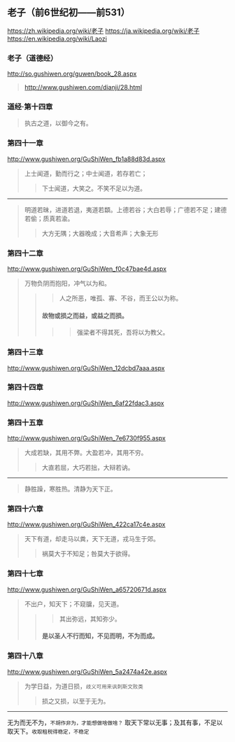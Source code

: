 ## 老子（前6世纪初——前531）
https://zh.wikipedia.org/wiki/老子
https://ja.wikipedia.org/wiki/老子
https://en.wikipedia.org/wiki/Laozi
### 老子（道德经）
http://so.gushiwen.org/guwen/book_28.aspx
>http://www.gushiwen.com/dianji/28.html
### 道经·第十四章
>执古之道，以御今之有。
### 第四十一章
http://www.gushiwen.org/GuShiWen_fb1a88d83d.aspx
>上士闻道，勤而行之；中士闻道，若存若亡；
>>下士闻道，大笑之。不笑不足以为道。
---
>明道若昧，进道若退，夷道若纇。上德若谷；大白若辱；广德若不足；建德若偷；质真若渝。
>>大方无隅；大器晚成；大音希声；大象无形
### 第四十二章
http://www.gushiwen.org/GuShiWen_f0c47bae4d.aspx
>万物负阴而抱阳，冲气以为和。
>>>人之所恶，唯孤、寡、不谷，而王公以为称。
>>#### 故物或损之而益，或益之而损。
>>>>强梁者不得其死，吾将以为教父。
### 第四十三章
http://www.gushiwen.org/GuShiWen_12dcbd7aaa.aspx
### 第四十四章
http://www.gushiwen.org/GuShiWen_6af22fdac3.aspx
### 第四十五章
http://www.gushiwen.org/GuShiWen_7e6730f955.aspx
>大成若缺，其用不弊。大盈若冲，其用不穷。
>>大直若屈，大巧若拙，大辩若讷。
---
>静胜躁，寒胜热。清静为天下正。
### 第四十六章
http://www.gushiwen.org/GuShiWen_422ca17c4e.aspx
>天下有道，却走马以粪，天下无道，戎马生于郊。
>>祸莫大于不知足；咎莫大于欲得。
### 第四十七章
http://www.gushiwen.org/GuShiWen_a65720671d.aspx
>不出户，知天下；不窥牖，见天道。
>>>其出弥远，其知弥少。
>>#### 是以圣人不行而知，不见而明，不为而成。
### 第四十八章
http://www.gushiwen.org/GuShiWen_5a2474a42e.aspx
>为学日益，为道日损，`歧义可用来讽刺斯文败类`
>>损之又损，以至于无为。
---
无为而无不为，`不胡作非为，才能想做啥做啥？`
取天下常以无事；及其有事，不足以取天下。`收取租税得稳定，不稳定`